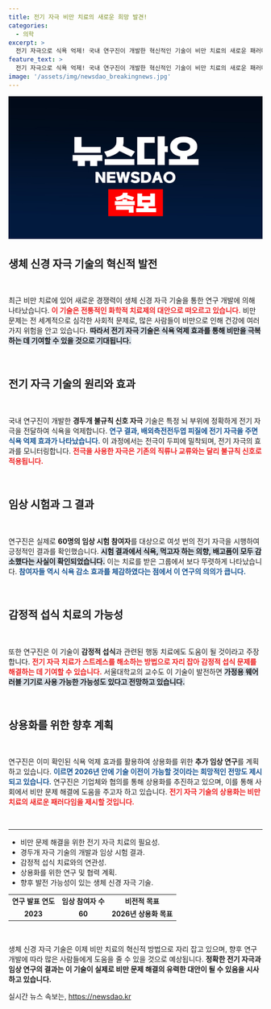 ```yaml
---
title: 전기 자극 비만 치료의 새로운 희망 발견!
categories:
  - 의학
excerpt: >
  전기 자극으로 식욕 억제! 국내 연구진이 개발한 혁신적인 기술이 비만 치료의 새로운 패러다임을 제시합니다. 임상 시험에서 효과를 입증한 이 방법이 곧 웨어러블로 상용화될 예정이다.
feature_text: >
  전기 자극으로 식욕 억제! 국내 연구진이 개발한 혁신적인 기술이 비만 치료의 새로운 패러다임을 제시합니다. 임상 시험에서 효과를 입증한 이 방법이 곧 웨어러블로 상용화될 예정이다.
image: '/assets/img/newsdao_breakingnews.jpg'
---
```


<p><img src="/assets/img/newsdao_breakingnews.jpg" alt="ontimetimes 속보" /></p>

<h2 data-ke-size="size26">생체 신경 자극 기술의 혁신적 발전</h2>

<p data-ke-size="size16">&nbsp;</p>

<p>최근 비만 치료에 있어 새로운 경쟁력이 생체 신경 자극 기술을 통한 연구 개발에 의해 나타났습니다. <b><span style="color: #ee2323;">이 기술은 전통적인 화학적 치료제의 대안으로 떠오르고 있습니다.</span></b> 비만 문제는 전 세계적으로 심각한 사회적 문제로, 많은 사람들이 비만으로 인해 건강에 여러 가지 위험을 안고 있습니다. <b><span style="background-color: #21538527;">따라서 전기 자극 기술은 식욕 억제 효과를 통해 비만을 극복하는 데 기여할 수 있을 것으로 기대됩니다.</span></b></p>

<p data-ke-size="size16">&nbsp;</p>

<h2 data-ke-size="size26">전기 자극 기술의 원리와 효과</h2>

<p data-ke-size="size16">&nbsp;</p>

<p>국내 연구진이 개발한 <b>경두개 불규칙 신호 자극</b> 기술은 특정 뇌 부위에 정확하게 전기 자극을 전달하여 식욕을 억제합니다. <b><span style="color: #1a5490;">연구 결과, 배외측전전두엽 피질에 전기 자극을 주면 식욕 억제 효과가 나타났습니다.</span></b> 이 과정에서는 전극이 두피에 밀착되며, 전기 자극의 효과를 모니터링합니다. <b><span style="color: #ee2323;">전극을 사용한 자극은 기존의 직류나 교류와는 달리 불규칙 신호로 적용됩니다.</span></b> </p>

<p data-ke-size="size16">&nbsp;</p>

<h2 data-ke-size="size26">임상 시험과 그 결과</h2>

<p data-ke-size="size16">&nbsp;</p>

<p>연구진은 실제로 <b>60명의 임상 시험 참여자</b>를 대상으로 여섯 번의 전기 자극을 시행하여 긍정적인 결과를 확인했습니다. <b><span style="background-color: #21538527;">시험 결과에서 식욕, 먹고자 하는 의향, 배고픔이 모두 감소했다는 사실이 확인되었습니다.</span></b> 이는 치료를 받은 그룹에서 보다 뚜렷하게 나타났습니다. <b><span style="color: #1a5490;">참여자들 역시 식욕 감소 효과를 체감하였다는 점에서 이 연구의 의의가 큽니다.</span></b></p>

<p data-ke-size="size16">&nbsp;</p>

<h2 data-ke-size="size26">감정적 섭식 치료의 가능성</h2>

<p data-ke-size="size16">&nbsp;</p>

<p>또한 연구진은 이 기술이 <b>감정적 섭식</b>과 관련된 행동 치료에도 도움이 될 것이라고 주장합니다. <b><span style="color: #ee2323;">전기 자극 치료가 스트레스를 해소하는 방법으로 자리 잡아 감정적 섭식 문제를 해결하는 데 기여할 수 있습니다.</span></b> 서울대학교의 교수도 이 기술이 발전하면 <b><span style="background-color: #21538527;">가정용 웨어러블 기기로 사용 가능한 가능성도 있다고 전망하고 있습니다.</span></b></p>

<p data-ke-size="size16">&nbsp;</p>

<h2 data-ke-size="size26">상용화를 위한 향후 계획</h2>

<p data-ke-size="size16">&nbsp;</p>

<p>연구진은 이미 확인된 식욕 억제 효과를 활용하여 상용화를 위한 <b>추가 임상 연구</b>를 계획하고 있습니다. <b><span style="color: #1a5490;">이르면 2026년 안에 기술 이전이 가능할 것이라는 희망적인 전망도 제시되고 있습니다.</span></b> 연구진은 기업체와 협의를 통해 상용화를 추진하고 있으며, 이를 통해 사회에서 비만 문제 해결에 도움을 주고자 하고 있습니다. <b><span style="color: #ee2323;">전기 자극 기술의 상용화는 비만 치료의 새로운 패러다임을 제시할 것입니다.</span></b></p>

<p data-ke-size="size16">&nbsp;</p>

<hr />

<ul>
<li>비만 문제 해결을 위한 전기 자극 치료의 필요성.</li>
<li>경두개 자극 기술의 개발과 임상 시험 결과.</li>
<li>감정적 섭식 치료와의 연관성.</li>
<li>상용화를 위한 연구 및 협력 계획.</li>
<li>향후 발전 가능성이 있는 생체 신경 자극 기술.</li>
</ul>

<table style="width: 100%;">
<tr>
<td style="text-align: center; height: 17px;"><b>연구 발표 연도</b></td>
<td style="text-align: center; height: 17px;"><b>임상 참여자 수</b></td>
<td style="text-align: center; height: 17px;"><b>비전적 목표</b></td>
</tr>
<tr>
<td style="text-align: center; height: 17px;"><b>2023</b></td>
<td style="text-align: center; height: 17px;"><b>60</b></td>
<td style="text-align: center; height: 17px;"><b>2026년 상용화 목표</b></td>
</tr>
</table> 

<p data-ke-size="size16">&nbsp;</p>

<p>생체 신경 자극 기술은 이제 비만 치료의 혁신적 방법으로 자리 잡고 있으며, 향후 연구 개발에 따라 많은 사람들에게 도움을 줄 수 있을 것으로 예상됩니다. <strong>정확한 전기 자극과 임상 연구의 결과는 이 기술이 실제로 비만 문제 해결의 유력한 대안이 될 수 있음을 시사하고 있습니다.</strong></p>
실시간 뉴스 속보는, <a href="https://newsdao.kr" rel="dofollow">https://newsdao.kr</a>


